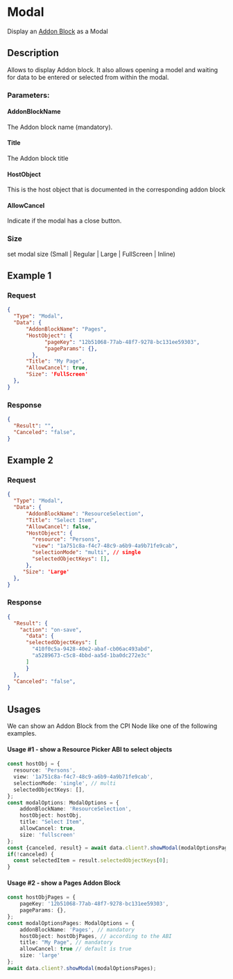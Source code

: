 # Modal
Display an [Addon Block](https://apidesign.pepperi.com/add-ons/addon-block-api) as a Modal


## Description
Allows to display Addon block.
It also allows opening a model and waiting for data to be entered or selected from within the modal.

### Parameters:

#### AddonBlockName
The Addon block name (mandatory). 

#### Title
The Addon block title

#### HostObject
This is the host object that is documented in the corresponding addon block

#### AllowCancel
Indicate if the modal has a close button.

### Size
set modal size (Small | Regular | Large | FullScreen | Inline)

## Example 1

### Request
```json
{
  "Type": "Modal",
  "Data": {
      "AddonBlockName": "Pages",
      "HostObject": {
            "pageKey": "12b51068-77ab-48f7-9278-bc131ee59303",
            "pageParams": {},
        },
      "Title": "My Page",
      "AllowCancel": true,
      "Size": 'FullScreen'
  },
}
```

### Response
```json
{
  "Result": "",
  "Canceled": "false",
}
```
## Example 2

### Request
```json
{
  "Type": "Modal",
  "Data": {
      "AddonBlockName": "ResourceSelection",
      "Title": "Select Item",
      "AllowCancel": false,
      "HostObject": {
        "resource": "Persons",
        "view": "1a751c8a-f4c7-48c9-a6b9-4a9b71fe9cab",
        "selectionMode": "multi", // single
        "selectedObjectKeys": [],
      },
     "Size": 'Large'
  },
}
```

### Response
```json
{
  "Result": {
    "action": "on-save",
	  "data": {
      "selectedObjectKeys": [
        "410f0c5a-9428-40e2-abaf-cb06ac493abd",
        "a5289673-c5c8-4bbd-aa5d-1ba0dc272e3c"
      ]
	  }
  },
  "Canceled": "false",
}
```

## Usages
We can show an Addon Block from the CPI Node like one of the following examples.

#### Usage #1 - show a Resource Picker ABI to select objects
```typescript
const hostObj = {
  resource: 'Persons',
  view: '1a751c8a-f4c7-48c9-a6b9-4a9b71fe9cab',
  selectionMode: 'single', // multi
  selectedObjectKeys: [],
};
const modalOptions: ModalOptions = {
    addonBlockName: 'ResourceSelection',
    hostObject: hostObj,
    title: "Select Item",
    allowCancel: true,
    size: 'fullscreen'
};
const {canceled, result} = await data.client?.showModal(modalOptionsPages);
if(!canceled) { 
  const selectedItem = result.selectedObjectKeys[0];
}
```
#### Usage #2 - show a Pages Addon Block
```typescript
const hostObjPages = {
    pageKey: '12b51068-77ab-48f7-9278-bc131ee59303',
    pageParams: {},
};
const modalOptionsPages: ModalOptions = {
    addonBlockName: 'Pages', // mandatory
    hostObject: hostObjPages, // according to the ABI
    title: "My Page", // mandatory
    allowCancel: true // default is true
    size: 'large'  
};
await data.client?.showModal(modalOptionsPages);
```
